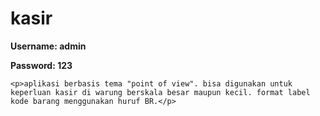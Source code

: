 # kasir

<html>
	<p><b>Username: admin</b></p>
	<p><b>Password: 123</b></p>

	<p>aplikasi berbasis tema "point of view". bisa digunakan untuk keperluan kasir di warung berskala besar maupun kecil. format label kode barang menggunakan huruf BR.</p>
</html>
